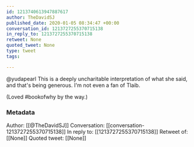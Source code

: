 ```yaml
---
id: 1213740613947887617
author: TheDavidSJ
published_date: 2020-01-05 08:34:47 +00:00
conversation_id: 1213727255370715138
in_reply_to: 1213727255370715138
retweet: None
quoted_tweet: None
type: tweet
tags:

---
```


@yudapearl This is a deeply uncharitable interpretation of what she said, and that's being generous. I'm not even a fan of Tlaib.

(Loved #bookofwhy by the way.)

### Metadata

Author: [[@TheDavidSJ]]
Conversation: [[conversation-1213727255370715138]]
In reply to: [[1213727255370715138]]
Retweet of: [[None]]
Quoted tweet: [[None]]
